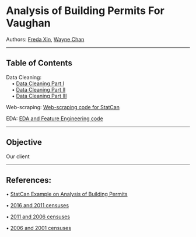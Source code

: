 # Analysis of Building Permits For Vaughan

Authors: [Freda Xin](www.linkedin.com/in/freda-xin/), [Wayne Chan](https://www.linkedin.com/in/waynechan-cma/)

---
## Table of Contents

Data Cleaning:  
&nbsp;&nbsp;&nbsp;&nbsp;• [Data Cleaning Part
I](https://github.com/FredaXin/project_vaughan/blob/main/data_cleaning.py)  
&nbsp;&nbsp;&nbsp;&nbsp;• [Data Cleaning Part
II](https://github.com/FredaXin/project_vaughan/blob/main/data_cleaning_1.py)  
&nbsp;&nbsp;&nbsp;&nbsp;• [Data Cleaning Part
III](https://github.com/FredaXin/project_vaughan/blob/main/data_cleaning_2.py) 

Web-scraping: [Web-scraping code for StatCan](https://github.com/FredaXin/project_vaughan/blob/main/scraper_statcan.py)

EDA: [EDA and Feature Engineering code](https://github.com/FredaXin/project_vaughan/blob/main/eda.ipynb)

  


---
## Objective
Our client 


---
## References: 


• [StatCan Example on Analysis of Building Permits](https://www150.statcan.gc.ca/n1/daily-quotidien/201001/dq201001a-eng.htm)

• [2016 and 2011 censuses](https://www12.statcan.gc.ca/census-recensement/2016/dp-pd/hlt-fst/pd-pl/Table.cfm?Lang=Eng&T=307&SR=1&S=3&O=D&RPP=9999&PR=0)
 

• [2011 and 2006 censuses](https://www12.statcan.gc.ca/census-recensement/2011/dp-pd/hlt-fst/pd-pl/Table-Tableau.cfm?LANG=Eng&T=307&SR=1&S=11&O=A&RPP=9999&PR=0&CMA=0)


• [2006 and 2001 censuses](https://www12.statcan.gc.ca/census-recensement/2006/dp-pd/hlt/97-550/Index.cfm?TPL=P1C&Page=RETR&LANG=Eng&T=307&S=3&O=D&RPP=699)
